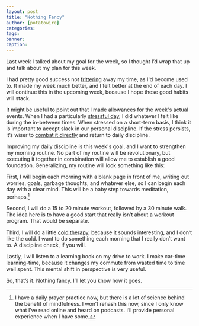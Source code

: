 ```yaml
---
layout: post
title: "Nothing Fancy"
author: [potatowire]
categories: 
tags: 
banner: 
caption:
---
```


Last week I talked about my goal for the week, so I thought I’d wrap that up and talk about my plan for this week.

I had pretty good success not [frittering][1] away my time, as I'd become used to. It made my week much better, and I felt better at the end of each day. I will continue this in the upcoming week, because I hope these good habits will stack.

It might be useful to point out that I made allowances for the week's actual events. When I had a particularly [stressful day][2], I did whatever I felt like during the in-between times. When stressed on a short-term basis, I think it is important to accept slack in our personal discipline. If the stress persists, it’s wiser to [combat it directly][3] and return to daily discipline. 

Improving my daily discipline is this week's goal, and I want to strengthen my morning routine. No part of my routine will be revolutionary, but executing it together in combination will allow me to establish a good foundation. Generalizing, my routine will look something like this: 

First, I will begin each morning with a blank page in front of me, writing out worries, goals, garbage thoughts, and whatever else, so I can begin each day with a clear mind. This will be a baby step towards meditation, perhaps.[^1] 

Second, I will do a 15 to 20 minute workout, followed by a 30 minute walk. The idea here is to have a good start that really isn’t about a workout program. That would be separate.

Third, I will do a little [cold therapy][4], because it sounds interesting, and I don’t like the cold. I want to do something each morning that I really don’t want to. A discipline check, if you will.

Lastly, I will listen to a learning book on my drive to work. I make car-time learning-time, because it changes my commute from wasted time to time well spent. This mental shift in perspective is very useful.

So, that’s it. Nothing fancy. I’ll let you know how it goes.



[^1]:	I have a daily prayer practice now, but there is a lot of science behind the benefit of mindfulness. I won’t rehash this now, since I only know what I’ve read online and heard on podcasts. I’ll provide personal experience when I have some.

[1]:	https://with.thegra.in/frittering
[2]:	https://with.thegra.in/like-a-boss
[3]:	https://with.thegra.in/archive?search=worry
[4]:	https://www.wimhofmethod.com